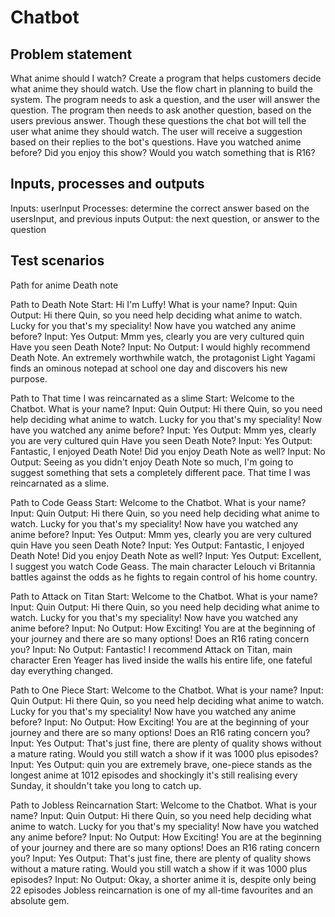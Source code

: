 # Chatbot

## Problem statement
What anime should I watch?
Create a program that helps customers decide what anime they should watch. Use the flow chart in planning to build the system.
The program needs to ask a question, and the user will answer the question. The program then needs to ask another question,
based on the users previous answer.  Though these questions the chat bot will tell the user what anime they should watch. 
The user will receive a suggestion based on their replies to the bot's questions.
Have you watched anime before? Did you enjoy this show? Would you watch something that is R16?

## Inputs, processes and outputs
Inputs: userInput
Processes: determine the correct answer based on the usersInput, and previous inputs
Output: the next question, or answer to the question

## Test scenarios
Path for anime Death note

Path to Death Note
Start: Hi I'm Luffy! What is your name?
Input: Quin
Output: Hi there Quin, so you need help deciding what anime to watch. Lucky for you that's my speciality! Now have you watched any anime before?
Input: Yes
Output: Mmm yes, clearly you are very cultured quin Have you seen Death Note?
Input: No 
Output: I would highly recommend Death Note. An extremely worthwhile watch, the protagonist Light Yagami finds an ominous notepad at school one day and discovers his new purpose.

Path to That time I was reincarnated as a slime
Start: Welcome to the Chatbot. What is your name?
Input: Quin 
Output: Hi there Quin, so you need help deciding what anime to watch. Lucky for you that's my speciality! Now have you watched any anime before?
Input: Yes
Output: Mmm yes, clearly you are very cultured quin Have you seen Death Note?
Input: Yes
Output: Fantastic, I enjoyed Death Note! Did you enjoy Death Note as well?
Input: No 
Output: Seeing as you didn't enjoy Death Note so much, I'm going to suggest something that sets a completely different pace. That time I was reincarnated as a slime.

Path to Code Geass
Start: Welcome to the Chatbot. What is your name?
Input: Quin 
Output: Hi there Quin, so you need help deciding what anime to watch. Lucky for you that's my speciality! Now have you watched any anime before?
Input: Yes
Output: Mmm yes, clearly you are very cultured quin Have you seen Death Note?
Input: Yes
Output: Fantastic, I enjoyed Death Note! Did you enjoy Death Note as well?
Input: Yes 
Output: Excellent, I suggest you watch Code Geass. The main character Lelouch vi Britannia battles against the odds as he fights to regain control of his home country.

Path to Attack on Titan 
Start: Welcome to the Chatbot. What is your name?
Input: Quin 
Output: Hi there Quin, so you need help deciding what anime to watch. Lucky for you that's my speciality! Now have you watched any anime before?
Input: No 
Output: How Exciting! You are at the beginning of your journey and there are so many options! Does an R16 rating concern you?
Input: No 
Output: Fantastic! I recommend Attack on Titan, main character Eren Yeager has lived inside the walls his entire life, one fateful day everything changed.


Path to One Piece 
Start: Welcome to the Chatbot. What is your name?
Input: Quin 
Output: Hi there Quin, so you need help deciding what anime to watch. Lucky for you that's my speciality! Now have you watched any anime before?
Input: No 
Output: How Exciting! You are at the beginning of your journey and there are so many options! Does an R16 rating concern you?
Input: Yes 
Output: That's just fine, there are plenty of quality shows without a mature rating. Would you still watch a show if it was 1000 plus episodes?
Input: Yes
Output: quin you are extremely brave, one-piece stands as the longest anime at 1012 episodes and shockingly it's still realising every Sunday, it shouldn't take you long to catch up.

Path to Jobless Reincarnation 
Start: Welcome to the Chatbot. What is your name?
Input: Quin 
Output: Hi there Quin, so you need help deciding what anime to watch. Lucky for you that's my speciality! Now have you watched any anime before?
Input: No 
Output: How Exciting! You are at the beginning of your journey and there are so many options! Does an R16 rating concern you?
Input: Yes 
Output: That's just fine, there are plenty of quality shows without a mature rating. Would you still watch a show if it was 1000 plus episodes?
Input: No
Output: Okay, a shorter anime it is, despite only being 22 episodes Jobless reincarnation is one of my all-time favourites and an absolute gem.